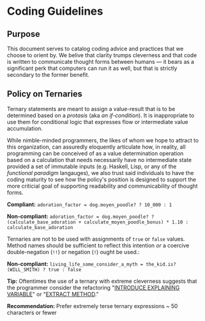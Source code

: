 # Coding Guidelines

## Purpose

This document serves to catalog coding advice and practices that we choose to orient by.  We belive that clarity 
trumps cleverness and that code is written to communicate thought forms between humans &mdash; it bears as a
significant perk that computers can run it as well, but that is strictly secondary to the former benefit.

## Policy on Ternaries

Ternary statements are meant to assign a value-result that is to be determined based on a _protasis_ (aka _an 
if-condition_).  It is inappropriate to use them for conditional logic that expresses flow or intermediate value 
accumulation.  

While nimble-minded programmers, the likes of whom we hope to attract to this organization, can assuredly eloquently articulate how, in reality, all programming can be conceived of as a value determination operation based on a calculation that needs necessarily have no intermediate state provided a set of immutable inputs (e.g. Haskell, Lisp, or any of the _functional paradigm_ langauges), we also trust said individuals to have the coding maturity to see how the policy's position is designed to support the more criticial goal of supporting readability and communicability of thought forms.  

**Compliant:**  `adoration_factor = dog.moyen_poodle? ? 10_000 : 1`

**Non-compliant:** `adoration_factor = dog.moyen_poodle? ? (calculate_base_adoration + calculate_moyen_poodle_bonus) * 1.10 : calculate_base_adoration`

Ternaries are not to be used with assignments of `true` or `false` values.  Method names should be sufficient to reflect this intention *or* a coercive double-negation (`!!`) or negation (`!`) ought be used.:

**Non-compliant:** `living_life_some_consider_a_myth = the_kid.is?(WILL_SMITH) ? true : false`

**Tip:** Oftentimes the use of a ternary with extreme cleverness suggests that the programmer consider the refactoring "[INTRODUCE EXPLAINING VARIABLE](https://sourcemaking.com/refactoring/extract-variable)" or "[EXTRACT METHOD](https://sourcemaking.com/refactoring/extract-method)."

**Recommendation:** Prefer extremely terse ternary expressions ~ 50 characters or fewer

